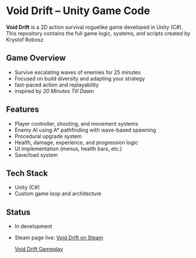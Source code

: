 # Void Drift – Unity Game Code

**Void Drift** is a 2D action survival roguelike game developed in Unity (C#). This repository contains the full game logic, systems, and scripts created by Krystof Robosz.

## Game Overview
- Survive escalating waves of enemies for 25 minutes
- Focused on build diversity and adapting your strategy
- fast-paced action and replayability
- inspired by *20 Minutes Till Dawn*

## Features
- Player controller, shooting, and movement systems
- Enemy AI using A* pathfinding with wave-based spawning
- Procedural upgrade system
- Health, damage, experience, and progression logic
- UI implementation (menus, health bars, etc.)
- Save/load system

## Tech Stack
- Unity (C#)
- Custom game loop and architecture

## Status
- In development
- Steam page live: [Void Drift on Steam](https://store.steampowered.com/app/3491090/Void_Drift/)

  [Void Drift Gameplay](VoidDrift/Assets/Gifs/Short3.gif)

  

